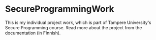 # SecureProgrammingWork

This is my individual project work, which is part of Tampere University's Secure Programming course.
Read more about the project from the documentation (in Finnish).
